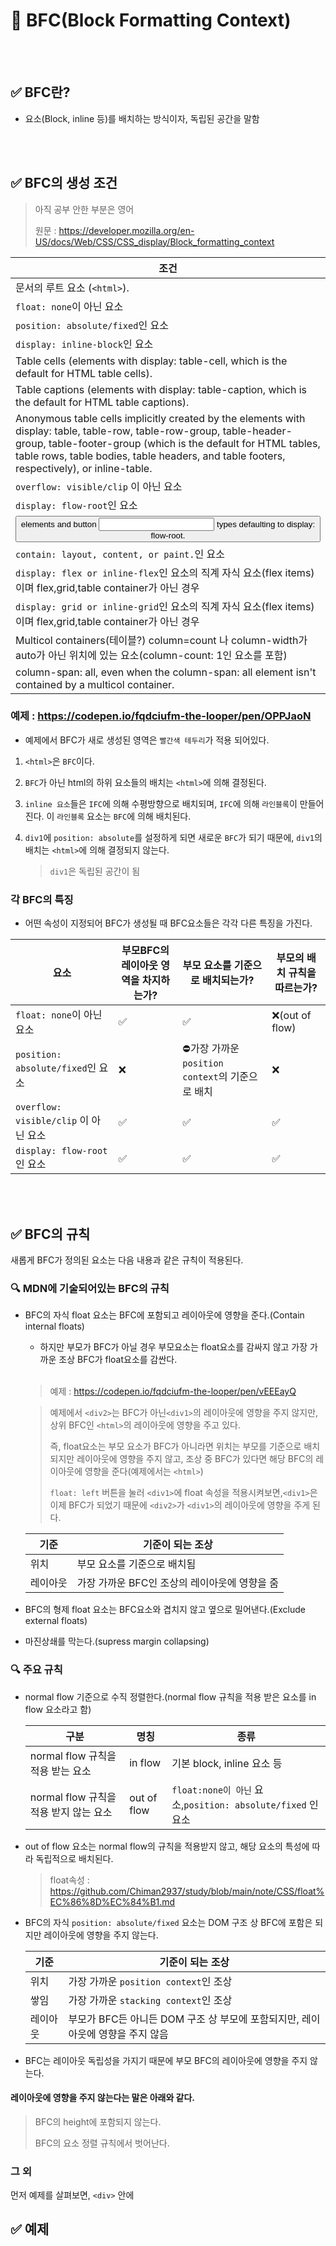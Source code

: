 # 📝 BFC(Block Formatting Context)

<br></br>
## ✅ BFC란?
- 요소(Block, inline 등)를 배치하는 방식이자, 독립된 공간을 말함


<br></br>
## ✅ BFC의 생성 조건

> 아직 공부 안한 부분은 영어
> 
> 원문 : https://developer.mozilla.org/en-US/docs/Web/CSS/CSS_display/Block_formatting_context

|조건|
|---|
|문서의 루트 요소 (`<html>`).|
|`float: none`이 아닌 요소|
|`position: absolute/fixed`인 요소|
|`display: inline-block`인 요소|
|Table cells (elements with display: table-cell, which is the default for HTML table cells).|
|Table captions (elements with display: table-caption, which is the default for HTML table captions).|
|Anonymous table cells implicitly created by the elements with display: table, table-row, table-row-group, table-header-group, table-footer-group (which is the default for HTML tables, table rows, table bodies, table headers, and table footers, respectively), or inline-table.|
|`overflow: visible/clip` 이 아닌 요소|
|`display: flow-root`인 요소|
|<button> elements and button <input> types defaulting to display: flow-root.|
|`contain: layout, content, or paint.`인 요소|
|`display: flex or inline-flex`인 요소의 직계 자식 요소(flex items)이며 flex,grid,table container가 아닌 경우|
|`display: grid or inline-grid`인 요소의 직계 자식 요소(flex items)이며 flex,grid,table container가 아닌 경우|
|Multicol containers(테이블?) column=count 나 column-width가 auto가 아닌 위치에 있는 요소(column-count: 1인 요소를 포함)|
|column-span: all, even when the column-span: all element isn't contained by a multicol container.|

### 예제 : https://codepen.io/fqdciufm-the-looper/pen/OPPJaoN
- 예제에서 BFC가 새로 생성된 영역은 `빨간색 테두리`가 적용 되어있다.

1. `<html>`은 `BFC`이다.
2. `BFC`가 아닌 html의 하위 요소들의 배치는 `<html>`에 의해 결정된다.
3. `inline 요소`들은 `IFC`에 의해 수평방향으로 배치되며, `IFC`에 의해 `라인블록`이 만들어진다. 이 `라인블록` 요소는 `BFC`에 의해 배치된다.
4. `div1`에 `position: absolute`를 설정하게 되면 새로운 `BFC`가 되기 때문에, `div1`의 배치는 `<html>`에 의해 결정되지 않는다.

    > `div1`은 독립된 공간이 됨

### 각 BFC의 특징
- 어떤 속성이 지정되어 BFC가 생성될 때 BFC요소들은 각각 다른 특징을 가진다.
  
|요소|부모BFC의 레이아웃 영역을 차지하는가?|부모 요소를 기준으로 배치되는가?|부모의 배치 규칙을 따르는가?|
|-|-|-|-|
|`float: none`이 아닌 요소|✅|✅|❌(out of flow)|
|`position: absolute/fixed`인 요소|❌|⛔️가장 가까운 `position context`의 기준으로 배치|❌|
|`overflow: visible/clip` 이 아닌 요소|✅|✅|✅|
|`display: flow-root`인 요소|✅|✅|✅|

<br></br>
## ✅ BFC의 규칙
새롭게 BFC가 정의된 요소는 다음 내용과 같은 규칙이 적용된다.

### 🔍 MDN에 기술되어있는 BFC의 규칙

- BFC의 자식 float 요소는 BFC에 포함되고 레이아웃에 영향을 준다.(Contain internal floats)
  
    - 하지만 부모가 BFC가 아닐 경우 부모요소는 float요소를 감싸지 않고 가장 가까운 조상 BFC가 float요소를 감싼다.
<br></br>
    > 예제 : https://codepen.io/fqdciufm-the-looper/pen/vEEEayQ

    > 예제에서 `<div2>`는 BFC가 아닌`<div1>`의 레이아웃에 영향을 주지 않지만, 상위 BFC인 `<html>`의 레이아웃에 영향을 주고 있다.
    >
    > 즉, float요소는 부모 요소가 BFC가 아니라면 위치는 부모를 기준으로 배치되지만 레이아웃에 영향을 주지 않고, 조상 중 BFC가 있다면 해당 BFC의 레이아웃에 영향을 준다(예제에서는 `<html>`)
    >
    > `float: left` 버튼을 눌러 `<div1>`에 float 속성을 적용시켜보면,`<div1>`은 이제 BFC가 되었기 때문에 `<div2>`가 `<div1>`의 레이아웃에 영향을 주게 된다.
    
    |기준|기준이 되는 조상|
    |---|---|
    |위치|부모 요소를 기준으로 배치됨|
    |레이아웃|가장 가까운 BFC인 조상의 레이아웃에 영향을 줌|
  
- BFC의 형제 float 요소는 BFC요소와 겹치지 않고 옆으로 밀어낸다.(Exclude external floats)
- 마진상쇄를 막는다.(supress margin collapsing)

### 🔍 주요 규칙
- normal flow 기준으로 수직 정렬한다.(normal flow 규칙을 적용 받은 요소를 in flow 요소라고 함)

    |구분| 명칭| 종류 |
    |-|-|-|
    |normal flow 규칙을 적용 받는 요소| in flow | 기본 block, inline 요소 등 |
    |normal flow 규칙을 적용 받지 않는 요소 | out of flow | `float:none이 아닌` 요소,`position: absolute/fixed` 인 요소 |
  
- out of flow 요소는 normal flow의 규칙을 적용받지 않고, 해당 요소의 특성에 따라 독립적으로 배치된다.
 
    > float속성 : https://github.com/Chiman2937/study/blob/main/note/CSS/float%EC%86%8D%EC%84%B1.md

- BFC의 자식 `position: absolute/fixed` 요소는 DOM 구조 상 BFC에 포함은 되지만 레이아웃에 영향을 주지 않는다.
  
    |기준|기준이 되는 조상|
    |---|---|
    |위치|가장 가까운 `position context`인 조상|
    |쌓임|가장 가까운 `stacking context`인 조상|
    |레이아웃|부모가 BFC든 아니든 DOM 구조 상 부모에 포함되지만, 레이아웃에 영향을 주지 않음|

- BFC는 레이아웃 독립성을 가지기 때문에 부모 BFC의 레이아웃에 영향을 주지 않는다.

#### 레이아웃에 영향을 주지 않는다는 말은 아래와 같다.
> BFC의 height에 포함되지 않는다.
> 
> BFC의 요소 정렬 규칙에서 벗어난다.

### 그 외


먼저 예제를 살펴보면, `<div>` 안에 

## ✅ 예제
